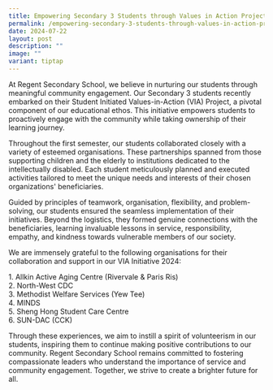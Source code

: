 ```yaml
---
title: Empowering Secondary 3 Students through Values in Action Projects
permalink: /empowering-secondary-3-students-through-values-in-action-projects/
date: 2024-07-22
layout: post
description: ""
image: ""
variant: tiptap
---
```

<p>At Regent Secondary School, we believe in nurturing our students through
meaningful community engagement. Our Secondary 3 students recently embarked
on their Student Initiated Values-in-Action (VIA) Project, a pivotal component
of our educational ethos. This initiative empowers students to proactively
engage with the community while taking ownership of their learning journey.</p>
<p>Throughout the first semester, our students collaborated closely with
a variety of esteemed organisations. These partnerships spanned from those
supporting children and the elderly to institutions dedicated to the intellectually
disabled. Each student meticulously planned and executed activities tailored
to meet the unique needs and interests of their chosen organizations' beneficiaries.</p>
<p>Guided by principles of teamwork, organisation, flexibility, and problem-solving,
our students ensured the seamless implementation of their initiatives.
Beyond the logistics, they formed genuine connections with the beneficiaries,
learning invaluable lessons in service, responsibility, empathy, and kindness
towards vulnerable members of our society.</p>
<p>We are immensely grateful to the following organisations for their collaboration
and support in our VIA Initiative 2024:</p>
<p>1. Allkin Active Aging Centre (Rivervale &amp; Paris Ris)
<br>2. North-West CDC
<br>3. Methodist Welfare Services (Yew Tee)
<br>4. MINDS
<br>5. Sheng Hong Student Care Centre
<br>6. SUN-DAC (CCK)</p>
<p>Through these experiences, we aim to instill a spirit of volunteerism
in our students, inspiring them to continue making positive contributions
to our community. Regent Secondary School remains committed to fostering
compassionate leaders who understand the importance of service and community
engagement. Together, we strive to create a brighter future for all.</p>